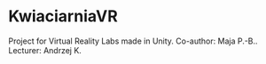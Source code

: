 # KwiaciarniaVR
Project for Virtual Reality Labs made in Unity. Co-author: Maja P.-B.. Lecturer: Andrzej K.
